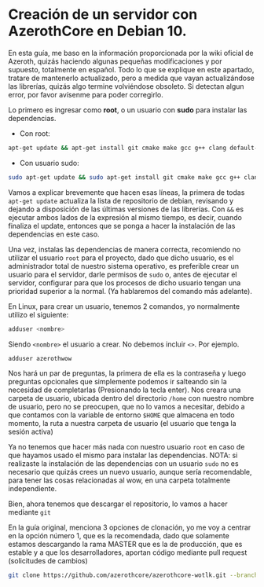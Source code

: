 # Creación de un servidor con AzerothCore en Debian 10.

En esta guía, me baso en la información proporcionada por la wiki oficial de Azeroth, quizás haciendo algunas pequeñas modificaciones y por supuesto, totalmente en español. Todo lo que se explique en este apartado, tratare de mantenerlo actualizado, pero a medida que vayan actualizándose las librerías, quizás algo termine volviéndose obsoleto. Si detectan algun error, por favor avísenme para poder corregirlo.

Lo primero es ingresar como **root**, o un usuario con **sudo** para instalar las dependencias.

 - Con root:
```bash
apt-get update && apt-get install git cmake make gcc g++ clang default-libmysqlclient-dev libssl-dev libbz2-dev libreadline-dev libncurses-dev mariadb-server libace-6.* libace-dev
```

 - Con usuario sudo:
```bash
sudo apt-get update && sudo apt-get install git cmake make gcc g++ clang default-libmysqlclient-dev libssl-dev libbz2-dev libreadline-dev libncurses-dev mariadb-server libace-6.* libace-dev
```

Vamos a explicar brevemente que hacen esas líneas, la primera de todas `apt-get update` actualiza la lista de repositorio de debian, revisando y dejando a disposición de las últimas versiones de las librerías. Con `&&` es ejecutar ambos lados de la expresión al mismo tiempo, es decir, cuando finaliza el update, entonces que se ponga a hacer la instalación de las dependencias en este caso.

Una vez, instalas las dependencias de manera correcta, recomiendo no utilizar el usuario `root` para el proyecto, dado que dicho usuario, es el administrador total de nuestro sistema operativo, es preferible crear un usuario para el servidor, darle permisos de `sudo` o, antes de ejecutar el servidor, configurar para que los procesos de dicho usuario tengan una prioridad superior a la normal. (Ya hablaremos del comando más adelante).

En Linux, para crear un usuario, tenemos 2 comandos, yo normalmente utilizo el siguiente:

```bash
adduser <nombre>
```

Siendo `<nombre>` el usuario a crear.
No debemos incluir `<>`. Por ejemplo.

```bash
adduser azerothwow
```

Nos hará un par de preguntas, la primera de ella es la contraseña y luego preguntas opcionales que simplemente podemos ir salteando sin la necesidad de completarlas (Presionando la tecla enter). Nos creara una carpeta de usuario, ubicada dentro del directorio `/home` con nuestro nombre de usuario, pero no se preocupen, que no lo vamos a necesitar, debido a que contamos con la variable de entorno `$HOME` que almacena en todo momento, la ruta a nuestra carpeta de usuario (el usuario que tenga la sesión activa)

Ya no tenemos que hacer más nada con nuestro usuario `root` en caso de que hayamos usado el mismo para instalar las dependencias. NOTA: si realizaste la instalación de las dependencias con un usuario `sudo` no es necesario que quizás crees un nuevo usuario, aunque sería recomendable, para tener las cosas relacionadas al wow, en una carpeta totalmente independiente.

Bien, ahora tenemos que descargar el repositorio, lo vamos a hacer mediante `git`

En la guía original, menciona 3 opciones de clonación, yo me voy a centrar en la opción número 1, que es la recomendada, dado que solamente estamos descargando la rama MASTER que es la de producción, que es estable y a que los desarrolladores, aportan código mediante pull request (solicitudes de cambios)

```bash
git clone https://github.com/azerothcore/azerothcore-wotlk.git --branch master --single-branch azerothcore
```
